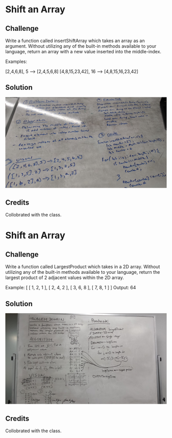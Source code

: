 # Shift an Array

## Challenge
Write a function called insertShiftArray which takes an array as an argument. Without utilizing any of the built-in methods available to your language, return an array with a new value inserted into the middle-index.

Examples:

[2,4,6,8], 5  -->	[2,4,5,6,8]
[4,8,15,23,42], 16  --> 	[4,8,15,16,23,42]


## Solution
![whiteboard image](/assets/array_shift.jpg)

## Credits
Collobrated with the class.



# Shift an Array

## Challenge
Write a function called LargestProduct which takes in a 2D array. Without utilizing any of the built-in methods available to your language, return the largest product of 2 adjacent values within the 2D array.

Example:
[ 
    [ 1, 2, 1 ], 
    [ 2, 4, 2 ], 
    [ 3, 6, 8 ], 
    [ 7, 8, 1 ] 
  ]
Output: 64

## Solution
![whiteboard image](/assets/array_adjacent_product.jpg)

## Credits
Collobrated with the class.